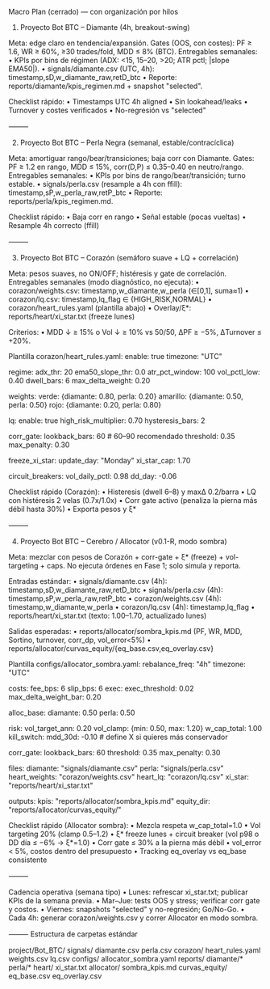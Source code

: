 Macro Plan (cerrado) — con organización por hilos

1) Proyecto Bot BTC – Diamante (4h, breakout-swing)

Meta: edge claro en tendencia/expansión.
Gates (OOS, con costes): PF ≥ 1.6, WR ≥ 60%, ≥30 trades/fold, MDD ≤ 8% (BTC).
Entregables semanales:
	•	KPIs por bins de régimen (ADX: <15, 15–20, >20; ATR pctl; |slope EMA50|).
	•	signals/diamante.csv (UTC, 4h):
timestamp,sD,w_diamante_raw,retD_btc
	•	Reporte: reports/diamante/kpis_regimen.md + snapshot "selected".

Checklist rápido:
	•	Timestamps UTC 4h aligned
	•	Sin lookahead/leaks
	•	Turnover y costes verificados
	•	No-regresión vs "selected"

⸻

2) Proyecto Bot BTC – Perla Negra (semanal, estable/contracíclica)

Meta: amortiguar rango/bear/transiciones; baja corr con Diamante.
Gates: PF ≥ 1.2 en rango, MDD ≤ 15%, corr(D,P) ≤ 0.35–0.40 en neutro/rango.
Entregables semanales:
	•	KPIs por bins de rango/bear/transición; turno estable.
	•	signals/perla.csv (resample a 4h con ffill):
timestamp,sP,w_perla_raw,retP_btc
	•	Reporte: reports/perla/kpis_regimen.md.

Checklist rápido:
	•	Baja corr en rango
	•	Señal estable (pocas vueltas)
	•	Resample 4h correcto (ffill)

⸻

3) Proyecto Bot BTC – Corazón (semáforo suave + LQ + correlación)

Meta: pesos suaves, no ON/OFF; histéresis y gate de correlación.
Entregables semanales (modo diagnóstico, no ejecuta):
	•	corazon/weights.csv: timestamp,w_diamante,w_perla (∈[0,1], suma≈1)
	•	corazon/lq.csv: timestamp,lq_flag ∈ {HIGH_RISK,NORMAL}
	•	corazon/heart_rules.yaml (plantilla abajo)
	•	Overlay/ξ*: reports/heart/xi_star.txt (freeze lunes)

Criterios:
	•	MDD ↓ ≥ 15% o Vol ↓ ≥ 10% vs 50/50, ΔPF ≥ −5%, ΔTurnover ≤ +20%.

Plantilla corazon/heart_rules.yaml:
enable: true
timezone: "UTC"

regime:
  adx_thr: 20
  ema50_slope_thr: 0.0
  atr_pct_window: 100
  vol_pctl_low: 0.40
  dwell_bars: 6
  max_delta_weight: 0.20

weights:
  verde:    {diamante: 0.80, perla: 0.20}
  amarillo: {diamante: 0.50, perla: 0.50}
  rojo:     {diamante: 0.20, perla: 0.80}

lq:
  enable: true
  high_risk_multiplier: 0.70
  hysteresis_bars: 2

corr_gate:
  lookback_bars: 60     # 60–90 recomendado
  threshold: 0.35
  max_penalty: 0.30

freeze_xi_star:
  update_day: "Monday"
  xi_star_cap: 1.70

circuit_breakers:
  vol_daily_pctl: 0.98
  dd_day: -0.06

Checklist rápido (Corazón):
	•	Histeresis (dwell 6–8) y maxΔ 0.2/barra
	•	LQ con histéresis 2 velas (0.7x/1.0x)
	•	Corr gate activo (penaliza la pierna más débil hasta 30%)
	•	Exporta pesos y ξ*

⸻

4) Proyecto Bot BTC – Cerebro / Allocator (v0.1-R, modo sombra)

Meta: mezclar con pesos de Corazón + corr-gate + ξ* (freeze) + vol-targeting + caps.
No ejecuta órdenes en Fase 1; solo simula y reporta.

Entradas estándar:
	•	signals/diamante.csv  (4h): timestamp,sD,w_diamante_raw,retD_btc
	•	signals/perla.csv     (4h): timestamp,sP,w_perla_raw,retP_btc
	•	corazon/weights.csv   (4h): timestamp,w_diamante,w_perla
	•	corazon/lq.csv        (4h): timestamp,lq_flag
	•	reports/heart/xi_star.txt  (texto: 1.00–1.70, actualizado lunes)

Salidas esperadas:
	•	reports/allocator/sombra_kpis.md (PF, WR, MDD, Sortino, turnover, corr_dp, vol_error<5%)
	•	reports/allocator/curvas_equity/{eq_base.csv,eq_overlay.csv}

Plantilla configs/allocator_sombra.yaml:
rebalance_freq: "4h"
timezone: "UTC"

costs:
  fee_bps: 6
  slip_bps: 6
exec:
  exec_threshold: 0.02
  max_delta_weight_bar: 0.20

alloc_base:
  diamante: 0.50
  perla: 0.50

risk:
  vol_target_ann: 0.20
  vol_clamp: {min: 0.50, max: 1.20}
  w_cap_total: 1.00
  kill_switch:
    mdd_30d: -0.10   # define X si quieres más conservador

corr_gate:
  lookback_bars: 60
  threshold: 0.35
  max_penalty: 0.30

files:
  diamante: "signals/diamante.csv"
  perla: "signals/perla.csv"
  heart_weights: "corazon/weights.csv"
  heart_lq: "corazon/lq.csv"
  xi_star: "reports/heart/xi_star.txt"

outputs:
  kpis: "reports/allocator/sombra_kpis.md"
  equity_dir: "reports/allocator/curvas_equity/"


Checklist rápido (Allocator sombra):
	•	Mezcla respeta w_cap_total=1.0
	•	Vol targeting 20% (clamp 0.5–1.2)
	•	ξ* freeze lunes + circuit breaker (vol p98 o DD día ≤ −6% → ξ*=1.0)
	•	Corr gate ≤ 30% a la pierna más débil
	•	vol_error < 5%, costos dentro del presupuesto
	•	Tracking eq_overlay vs eq_base consistente

⸻

Cadencia operativa (semana tipo)
	•	Lunes: refrescar xi_star.txt; publicar KPIs de la semana previa.
	•	Mar–Jue: tests OOS y stress; verificar corr gate y costos.
	•	Viernes: snapshots "selected" y no-regresión; Go/No-Go.
	•	Cada 4h: generar corazon/weights.csv y correr Allocator en modo sombra.

⸻
Estructura de carpetas estándar

project/Bot_BTC/
  signals/
    diamante.csv
    perla.csv
  corazon/
    heart_rules.yaml
    weights.csv
    lq.csv
  configs/
    allocator_sombra.yaml
  reports/
    diamante/*
    perla/*
    heart/
      xi_star.txt
    allocator/
      sombra_kpis.md
      curvas_equity/
        eq_base.csv
        eq_overlay.csv

